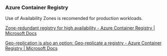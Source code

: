 ### Azure Container Registry

Use of Availability Zones is recomended for production workloads.

[Zone-redundant registry for high availability - Azure Container Registry | Microsoft Docs](https://learn.microsoft.com/en-us/azure/container-registry/zone-redundancy)

[Geo-replication is also an option: Geo-replicate a registry - Azure Container Registry | Microsoft Docs](https://learn.microsoft.com/en-us/azure/container-registry/container-registry-geo-replication)